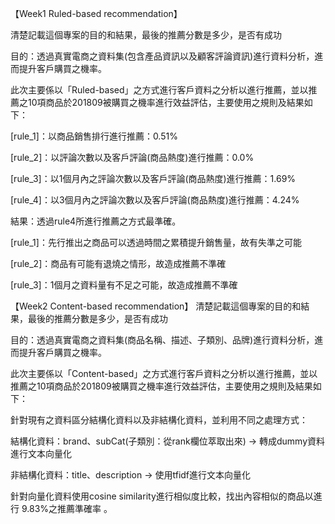 【Week1 Ruled-based recommendation】

清楚記載這個專案的目的和結果，最後的推薦分數是多少，是否有成功

目的：透過真實電商之資料集(包含產品資訊以及顧客評論資訊)進行資料分析，進而提升客戶購買之機率。

此次主要係以「Ruled-based」之方式進行客戶資料之分析以進行推薦，並以推薦之10項商品於201809被購買之機率進行效益評估，主要使用之規則及結果如下：

[rule_1]：以商品銷售排行進行推薦：0.51%

[rule_2]：以評論次數以及客戶評論(商品熱度)進行推薦：0.0%

[rule_3]：以1個月內之評論次數以及客戶評論(商品熱度)進行推薦：1.69%

[rule_4]：以3個月內之評論次數以及客戶評論(商品熱度)進行推薦：4.24%

結果：透過rule4所進行推薦之方式最準確。

[rule_1]：先行推出之商品可以透過時間之累積提升銷售量，故有失準之可能

[rule_2]：商品有可能有退燒之情形，故造成推薦不準確

[rule_3]：1個月之資料量有不足之可能，故造成推薦不準確


【Week2 Content-based recommendation】
清楚記載這個專案的目的和結果，最後的推薦分數是多少，是否有成功

目的：透過真實電商之資料集(商品名稱、描述、子類別、品牌)進行資料分析，進而提升客戶購買之機率。

此次主要係以「Content-based」之方式進行客戶資料之分析以進行推薦，並以推薦之10項商品於201809被購買之機率進行效益評估，主要使用之規則及結果如下：

針對現有之資料區分結構化資料以及非結構化資料，並利用不同之處理方式：

結構化資料：brand、subCat(子類別：從rank欄位萃取出來) → 轉成dummy資料進行文本向量化

非結構化資料：title、description → 使用tfidf進行文本向量化

針對向量化資料使用cosine similarity進行相似度比較，找出內容相似的商品以進行 9.83%之推薦準確率 。


